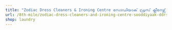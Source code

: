 ```yaml
---
title: "Zodiac Dress Cleaners & Ironing Centre സോഡിയാക് ഡ്രസ് ക്ലീനേഴ്സ് & അയണിങ്ങ് സെന്റർ"
url: /8th-mile/zodiac-dress-cleaners-and-ironing-centre-sooddiyaak-ddrs-kliineellls-and-aynningng-senrr/
shop: laundry
---
```

